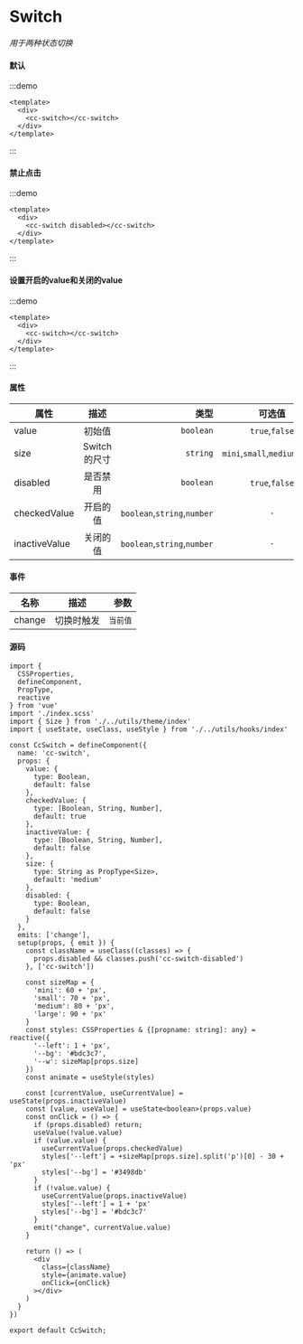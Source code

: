 # Switch
*用于两种状态切换*
#### 默认
:::demo
```vue
<template>
  <div>
    <cc-switch></cc-switch>
  </div>
</template>
```
:::

#### 禁止点击
:::demo
```vue
<template>
  <div>
    <cc-switch disabled></cc-switch>
  </div>
</template>
```
:::

#### 设置开启的value和关闭的value
:::demo
```vue
<template>
  <div>
    <cc-switch></cc-switch>
  </div>
</template>
```
:::

#### 属性
| 属性 | 描述 | 类型 | 可选值 | 默认 |
| ------------- |:-------------:| -----:|:-------------:| -----:|
| value | 初始值 | `boolean` | `true`,`false` | `false`  |
| size | Switch的尺寸 | `string` | `mini`,`small`,`medium`,`large` | `medium` |
| disabled | 是否禁用 | `boolean` | `true`,`false` | `false` |
| checkedValue | 开启的值 | `boolean`,`string`,`number` | `-` | `true` |
| inactiveValue | 关闭的值 | `boolean`,`string`,`number` | `-` | `false` |

#### 事件
| 名称 | 描述 | 参数 |
| ------------- |:-------------:| -----:|
| change | 切换时触发 | `当前值` |

#### 源码
```tsx
import {
  CSSProperties,
  defineComponent,
  PropType,
  reactive
} from 'vue'
import './index.scss'
import { Size } from './../utils/theme/index'
import { useState, useClass, useStyle } from './../utils/hooks/index'

const CcSwitch = defineComponent({
  name: 'cc-switch',
  props: {
    value: {
      type: Boolean,
      default: false
    },
    checkedValue: {
      type: [Boolean, String, Number],
      default: true
    },
    inactiveValue: {
      type: [Boolean, String, Number],
      default: false
    },
    size: {
      type: String as PropType<Size>,
      default: 'medium'
    },
    disabled: {
      type: Boolean,
      default: false
    }
  },
  emits: ['change'],
  setup(props, { emit }) {
    const className = useClass((classes) => {
      props.disabled && classes.push('cc-switch-disabled')
    }, ['cc-switch'])

    const sizeMap = {
      'mini': 60 + 'px',
      'small': 70 + 'px',
      'medium': 80 + 'px',
      'large': 90 + 'px'
    }
    const styles: CSSProperties & {[propname: string]: any} = reactive({
      '--left': 1 + 'px',
      '--bg': '#bdc3c7',
      '--w': sizeMap[props.size]
    })
    const animate = useStyle(styles)

    const [currentValue, useCurrentValue] = useState(props.inactiveValue)
    const [value, useValue] = useState<boolean>(props.value)
    const onClick = () => {
      if (props.disabled) return;
      useValue(!value.value)
      if (value.value) {
        useCurrentValue(props.checkedValue)
        styles['--left'] = +sizeMap[props.size].split('p')[0] - 30 + 'px'
        styles['--bg'] = '#3498db'
      }
      if (!value.value) {
        useCurrentValue(props.inactiveValue)
        styles['--left'] = 1 + 'px'
        styles['--bg'] = '#bdc3c7'
      }
      emit("change", currentValue.value)
    }

    return () => (
      <div
        class={className}
        style={animate.value}
        onClick={onClick}
      ></div>
    )
  }
})

export default CcSwitch;
```
